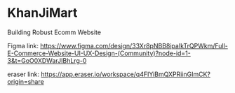 # KhanJiMart
 Building Robust Ecomm Website


Figma link:
https://www.figma.com/design/33Xr8pNBB8ipaIkTrQPWkm/Full-E-Commerce-Website-UI-UX-Design-(Community)?node-id=1-3&t=GoO0XDWarJIBhLrg-0

eraser link:
https://app.eraser.io/workspace/q4FIYiBmQXPRiinGImCK?origin=share
